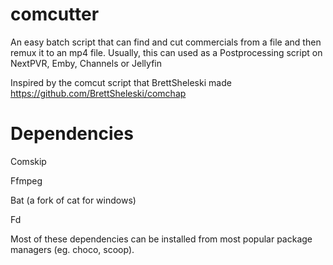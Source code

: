 # comcutter
An easy batch script that can find and cut commercials from a file and then remux it to an mp4 file. Usually, this can used as a Postprocessing script on NextPVR, Emby, Channels or Jellyfin

Inspired by the comcut script that BrettSheleski made https://github.com/BrettSheleski/comchap

# Dependencies
Comskip

Ffmpeg

Bat (a fork of cat for windows)

Fd

Most of these dependencies can be installed from most popular package managers (eg. choco, scoop). 

